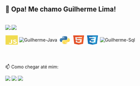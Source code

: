<!--GitHub StatsCard-->
	
<h2> 👋 Opa! Me chamo Guilherme Lima! </h2> <br>

<div>
<a href="https://github.com/GuilhermeEnrique18/github-readme-stats">
  <img height=180 align="center" src="https://github-readme-stats.vercel.app/api?username=GuilhermeEnrique18&show_icons=true&theme=dark" />
</a>
<a href="https://github.com/anuraghazra/convoychat">
  <img height=180 align="center" src="https://github-readme-stats.vercel.app/api/top-langs?username=GuilhermeEnrique18&layout=compact&langs_count=8&card_width=320&show_icons=true&theme=dark" />
</a>
</div>
<!-- Language Icons -->
<div style="display: inline_block"><br>
  <img align="center" alt="Guilherme-Js" height="30" width="40" src="https://raw.githubusercontent.com/devicons/devicon/master/icons/javascript/javascript-plain.svg">
  <img align="center" alt="Guilherme-Java" height="30" width="40" <img src="https://cdn.jsdelivr.net/gh/devicons/devicon@latest/icons/java/java-original.svg">
  <img align="center" alt="Rafa-Python" height="30" width="40" src="https://raw.githubusercontent.com/devicons/devicon/master/icons/python/python-original.svg">
  <img align="center" alt="Guilherme-HTML" height="30" width="40" src="https://raw.githubusercontent.com/devicons/devicon/master/icons/html5/html5-original.svg">
  <img align="center" alt="Guilherme-CSS" height="30" width="40" src="https://raw.githubusercontent.com/devicons/devicon/master/icons/css3/css3-original.svg">
  <img align="center" alt="Guilherme-Sql" height="40" width="50" <img src="https://cdn.jsdelivr.net/gh/devicons/devicon@latest/icons/mysql/mysql-original-wordmark.svg" />
</div>
	<h2></h2> <br>

  📫 Como chegar até mim: <br>

<div> 
 <a href="https://wa.me/5581983733457" target="_blank"><img src="https://img.shields.io/badge/WhatsApp-25D366?style=for-the-badge&logo=whatsapp&logoColor=white" target="_blank"></a> 
  <a href = "mailto:enriqueguilherme1209@gmail.com"><img src="https://img.shields.io/badge/-Gmail-%23333?style=for-the-badge&logo=gmail&logoColor=red" target="_blank"></a>
  <a href="https://www.linkedin.com/in/guilherme-limaa/" target="_blank"><img src="https://img.shields.io/badge/-LinkedIn-%230077B5?style=for-the-badge&logo=linkedin&logoColor=white" target="_blank"></a>   
</div>

